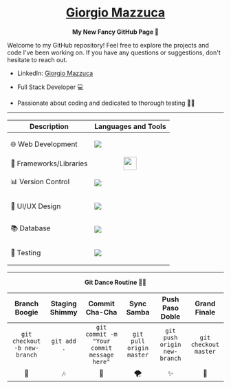 <h1 align="center">
  <b style="text-transform: capitalize;"><a href="https://www.linkedin.com/in/giorgio-mazzuca/">Giorgio Mazzuca</a></b> 
</h1> 
 
<p align="center">
  <b>My New Fancy GitHub Page 🚀</b>
</p>

Welcome to my GitHub repository! Feel free to explore the projects and code I've been working on. If you have any questions or suggestions, don't hesitate to reach out.

+ LinkedIn: <a href="https://www.linkedin.com/in/giorgio-mazzuca/">Giorgio Mazzuca</a>

+ Full Stack Developer 💻

+ Passionate about coding and dedicated to thorough testing 🧑‍💻

---



| Description         |Languages and Tools |
| ----------------------- | -------- |
🌐   Web Development   |  <p><a href="https://skillicons.dev"><img src="https://skillicons.dev/icons?i=html,css,js,nodejs,ruby" /></a></p>|
| 📱 Frameworks/Libraries | <div style="display: flex; flex-direction: column; align-items: center; text-align: center;"><a href="https://skillicons.dev"><img src="https://skillicons.dev/icons?i=angular,react,rails,vue,typescript" width="30" height="30" style="max-width: 200px; height: auto;" /></a></div> |
📊  Version Control|  <p><a href="https://skillicons.dev"><img src="https://skillicons.dev/icons?i=git,github" /></a></p>|
🎨 UI/UX Design |  <p><a href="https://skillicons.dev"><img src="https://skillicons.dev/icons?i=figma" /></a></p>|
📚 Database |  <p><a href="https://skillicons.dev"><img src="https://skillicons.dev/icons?i=postgres,sqlite" /></a></p>|
🧪 Testing      |  <p><a href="https://skillicons.dev"><img src="https://skillicons.dev/icons?i=grafana" /></a></p>|
 

---

<p align="center">
  <b>Git Dance Routine 🕺💃</b> 
</p>
                                                         
| Branch Boogie                        | Staging Shimmy                        | Commit Cha-Cha                       | Sync Samba                           | Push Paso Doble                      | Grand Finale                         |
| :--------:                           | :--------:                            | :--------:                           | :--------:                           | :--------:                           | :--------:                           |
| `git checkout -b new-branch`         | `git add .`                           | `git commit -m "Your commit message here"` | `git pull origin master`            | `git push origin new-branch`        | `git checkout master`               |
|   🎵                                  |   🎶                                  |   🚀                                  |   🌪️                                |   ✨                                  |   🌈                                 |


